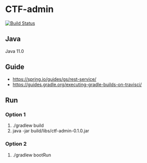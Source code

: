 # CTF-admin

[![Build Status](https://travis-ci.org/AndreasBrommund/ctf-admin.svg?branch=master)](https://travis-ci.org/AndreasBrommund/ctf-admin)

## Java
Java 11.0

## Guide
* https://spring.io/guides/gs/rest-service/
* https://guides.gradle.org/executing-gradle-builds-on-travisci/

## Run 
### Option 1
1. ./gradlew build
2. java -jar build/libs/ctf-admin-0.1.0.jar 

### Option 2
1. ./gradlew bootRun

